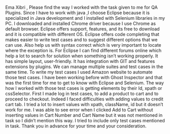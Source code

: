 Ema Xibri ,
Please find the way I worked with the task given to me for QA Plugins. 
Since I have to work with java ,I choose Eclipse because it is specialized in Java development and I installed with Selenium libraries in my PC. I downloaded and installed Chrome driver because I use Chrome as default browser.  Eclipse  offers support, features, and its free to download and it is compatible with different OS. Eclipse offers code completing that makes easier to write test cases and to suggest different options that we can use. Also help us with syntax correct which is very important to locate where the exception is. For Eclipse I can find different forums online which help a lot to search for solution when something isn’t working properly. It has simple layout, user-friendly. It has integration with  GIT and features extensions by plugins. We can manage multiple suites and test cases in the same time. To write my test cases I used Amazon website to automate those test cases. I have been working before with Ghost Inspector and that was the first time for me to get to know with Eclipse and Selenium. The way how I worked with those test cases is getting elements by their Id, xpath or cssSelector. First I made log in test cases, to add a product to cart and to proceed to checkout. Indeed I faced difficulties with adding values to credit cart tab. I tried a lot to insert values with xpath, className, id but it doesn’t work for me. I was able to see error when I clicked Add to Cart without inserting values in Cart Number and Cart Name but it was not mentioned in task so I didn’t mention this way. I tried to include only test cases mentioned in task.
Thank you in advance for your time and your consideration.


